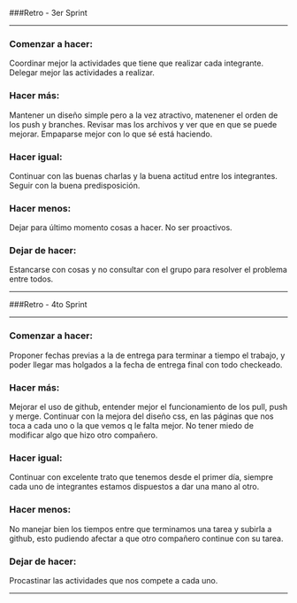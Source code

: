 ###Retro - 3er Sprint
___
### Comenzar a hacer:
  Coordinar mejor la actividades que tiene que realizar cada integrante.
  Delegar mejor las actividades a realizar.

### Hacer más:
Mantener un diseño simple pero a la vez atractivo, matenener el orden de los push y branches.
Revisar mas los archivos y ver que en que se puede mejorar.
Empaparse mejor con lo que sé está haciendo.

### Hacer igual:
Continuar con las buenas charlas y la buena actitud entre los integrantes.
Seguir con la buena predisposición.

### Hacer menos:
Dejar para último momento cosas a hacer.
No ser proactivos.

### Dejar de hacer:
Estancarse con cosas y no consultar con el grupo para resolver el problema entre todos.
___

###Retro - 4to Sprint
___
### Comenzar a hacer:
  Proponer fechas previas a la de entrega para terminar a tiempo el trabajo, y poder llegar mas holgados a la fecha de entrega final con todo checkeado.
  

### Hacer más:
Mejorar el uso de github, entender mejor el funcionamiento de los pull, push y merge.
Continuar con la mejora del diseño css, en las páginas que nos toca a cada uno o la que vemos q le falta mejor.
No tener miedo de modificar algo que hizo otro compañero.

### Hacer igual:
Continuar con excelente trato que tenemos desde el primer día, siempre cada uno de integrantes estamos dispuestos a dar una mano al otro.

### Hacer menos:
No manejar bien los tiempos entre que terminamos una tarea y subirla a github, esto pudiendo afectar a que otro compañero continue con su tarea.


### Dejar de hacer:
Procastinar las actividades que nos compete a cada uno.
___
